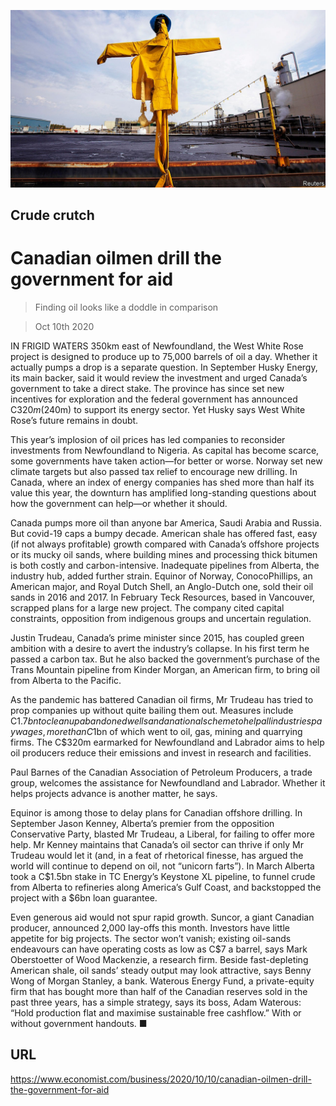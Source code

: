![](./images/20201010_WBP002_0.jpg)

## Crude crutch

# Canadian oilmen drill the government for aid

> Finding oil looks like a doddle in comparison

> Oct 10th 2020

IN FRIGID WATERS 350km east of Newfoundland, the West White Rose project is designed to produce up to 75,000 barrels of oil a day. Whether it actually pumps a drop is a separate question. In September Husky Energy, its main backer, said it would review the investment and urged Canada’s government to take a direct stake. The province has since set new incentives for exploration and the federal government has announced C$320m ($240m) to support its energy sector. Yet Husky says West White Rose’s future remains in doubt.

This year’s implosion of oil prices has led companies to reconsider investments from Newfoundland to Nigeria. As capital has become scarce, some governments have taken action—for better or worse. Norway set new climate targets but also passed tax relief to encourage new drilling. In Canada, where an index of energy companies has shed more than half its value this year, the downturn has amplified long-standing questions about how the government can help—or whether it should.

Canada pumps more oil than anyone bar America, Saudi Arabia and Russia. But covid-19 caps a bumpy decade. American shale has offered fast, easy (if not always profitable) growth compared with Canada’s offshore projects or its mucky oil sands, where building mines and processing thick bitumen is both costly and carbon-intensive. Inadequate pipelines from Alberta, the industry hub, added further strain. Equinor of Norway, ConocoPhillips, an American major, and Royal Dutch Shell, an Anglo-Dutch one, sold their oil sands in 2016 and 2017. In February Teck Resources, based in Vancouver, scrapped plans for a large new project. The company cited capital constraints, opposition from indigenous groups and uncertain regulation.

Justin Trudeau, Canada’s prime minister since 2015, has coupled green ambition with a desire to avert the industry’s collapse. In his first term he passed a carbon tax. But he also backed the government’s purchase of the Trans Mountain pipeline from Kinder Morgan, an American firm, to bring oil from Alberta to the Pacific.

As the pandemic has battered Canadian oil firms, Mr Trudeau has tried to prop companies up without quite bailing them out. Measures include C$1.7bn to clean up abandoned wells and a national scheme to help all industries pay wages, more than C$1bn of which went to oil, gas, mining and quarrying firms. The C$320m earmarked for Newfoundland and Labrador aims to help oil producers reduce their emissions and invest in research and facilities.

Paul Barnes of the Canadian Association of Petroleum Producers, a trade group, welcomes the assistance for Newfoundland and Labrador. Whether it helps projects advance is another matter, he says.

Equinor is among those to delay plans for Canadian offshore drilling. In September Jason Kenney, Alberta’s premier from the opposition Conservative Party, blasted Mr Trudeau, a Liberal, for failing to offer more help. Mr Kenney maintains that Canada’s oil sector can thrive if only Mr Trudeau would let it (and, in a feat of rhetorical finesse, has argued the world will continue to depend on oil, not “unicorn farts”). In March Alberta took a C$1.5bn stake in TC Energy’s Keystone XL pipeline, to funnel crude from Alberta to refineries along America’s Gulf Coast, and backstopped the project with a $6bn loan guarantee.

Even generous aid would not spur rapid growth. Suncor, a giant Canadian producer, announced 2,000 lay-offs this month. Investors have little appetite for big projects. The sector won’t vanish; existing oil-sands endeavours can have operating costs as low as C$7 a barrel, says Mark Oberstoetter of Wood Mackenzie, a research firm. Beside fast-depleting American shale, oil sands’ steady output may look attractive, says Benny Wong of Morgan Stanley, a bank. Waterous Energy Fund, a private-equity firm that has bought more than half of the Canadian reserves sold in the past three years, has a simple strategy, says its boss, Adam Waterous: “Hold production flat and maximise sustainable free cashflow.” With or without government handouts. ■

## URL

https://www.economist.com/business/2020/10/10/canadian-oilmen-drill-the-government-for-aid
